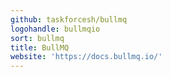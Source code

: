 ```yaml
---
github: taskforcesh/bullmq
logohandle: bullmqio
sort: bullmq
title: BullMQ
website: 'https://docs.bullmq.io/'
---
```

